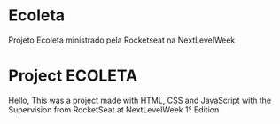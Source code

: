 # Ecoleta
Projeto Ecoleta ministrado pela Rocketseat na NextLevelWeek
<h1>Project ECOLETA</h1>
<p>Hello, This was a project made with HTML, CSS and JavaScript with the Supervision from RocketSeat at NextLevelWeek 1° Edition</p>
